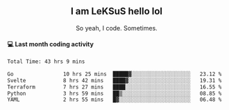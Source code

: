 <h2 align="center">I am LeKSuS hello lol</h2>
<p align="center">So yeah, I code. Sometimes.</p>

#### :computer: Last month coding activity
<!--START_SECTION:waka-->

```txt
Total Time: 43 hrs 9 mins

Go                10 hrs 25 mins  █████▓░░░░░░░░░░░░░░░░░░░   23.12 %
Svelte            8 hrs 42 mins   ████▓░░░░░░░░░░░░░░░░░░░░   19.31 %
Terraform         7 hrs 27 mins   ████░░░░░░░░░░░░░░░░░░░░░   16.55 %
Python            3 hrs 59 mins   ██▒░░░░░░░░░░░░░░░░░░░░░░   08.85 %
YAML              2 hrs 55 mins   █▓░░░░░░░░░░░░░░░░░░░░░░░   06.48 %
```

<!--END_SECTION:waka-->
